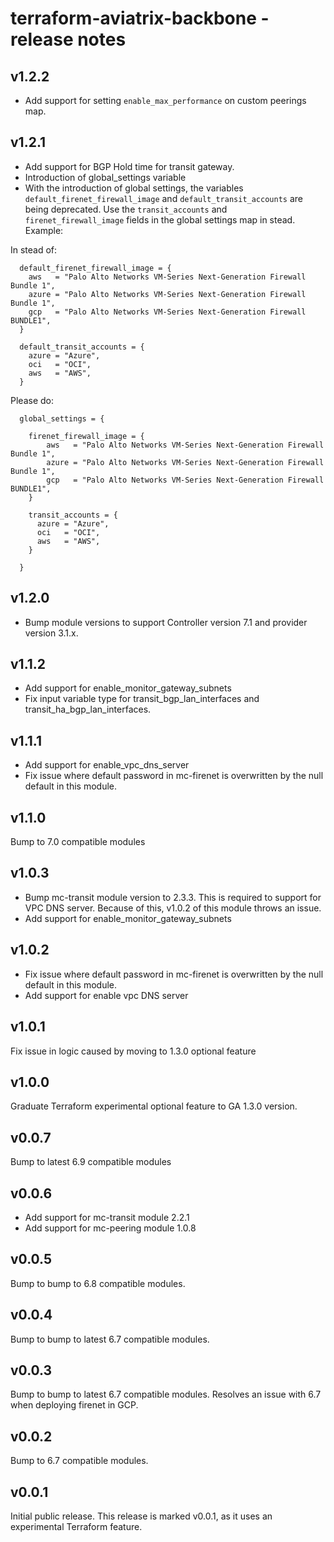 # terraform-aviatrix-backbone - release notes

## v1.2.2
- Add support for setting `enable_max_performance` on custom peerings map.

## v1.2.1
- Add support for BGP Hold time for transit gateway.
- Introduction of global_settings variable
- With the introduction of global settings, the variables `default_firenet_firewall_image` and `default_transit_accounts` are being deprecated. Use the `transit_accounts` and `firenet_firewall_image` fields in the global settings map in stead. Example:

In stead of:
```hcl
  default_firenet_firewall_image = {
    aws   = "Palo Alto Networks VM-Series Next-Generation Firewall Bundle 1",
    azure = "Palo Alto Networks VM-Series Next-Generation Firewall Bundle 1",
    gcp   = "Palo Alto Networks VM-Series Next-Generation Firewall BUNDLE1",
  }

  default_transit_accounts = {
    azure = "Azure",
    oci   = "OCI",
    aws   = "AWS",
  }
```

Please do:
```hcl
  global_settings = {

    firenet_firewall_image = {
        aws   = "Palo Alto Networks VM-Series Next-Generation Firewall Bundle 1",
        azure = "Palo Alto Networks VM-Series Next-Generation Firewall Bundle 1",
        gcp   = "Palo Alto Networks VM-Series Next-Generation Firewall BUNDLE1",
    }

    transit_accounts = {
      azure = "Azure",
      oci   = "OCI",
      aws   = "AWS",
    }
    
  }
```

## v1.2.0
- Bump module versions to support Controller version 7.1 and provider version 3.1.x.

## v1.1.2
- Add support for enable_monitor_gateway_subnets
- Fix input variable type for transit_bgp_lan_interfaces and transit_ha_bgp_lan_interfaces.

## v1.1.1
- Add support for enable_vpc_dns_server
- Fix issue where default password in mc-firenet is overwritten by the null default in this module.

## v1.1.0
Bump to 7.0 compatible modules

## v1.0.3
- Bump mc-transit module version to 2.3.3. This is required to support for VPC DNS server. Because of this, v1.0.2 of this module throws an issue.
- Add support for enable_monitor_gateway_subnets

## v1.0.2
- Fix issue where default password in mc-firenet is overwritten by the null default in this module.
- Add support for enable vpc DNS server

## v1.0.1
Fix issue in logic caused by moving to 1.3.0 optional feature

## v1.0.0
Graduate Terraform experimental optional feature to GA 1.3.0 version.

## v0.0.7
Bump to latest 6.9 compatible modules

## v0.0.6
- Add support for mc-transit module 2.2.1
- Add support for mc-peering module 1.0.8

## v0.0.5
Bump to bump to 6.8 compatible modules.

## v0.0.4
Bump to bump to latest 6.7 compatible modules.

## v0.0.3
Bump to bump to latest 6.7 compatible modules. Resolves an issue with 6.7 when deploying firenet in GCP.

## v0.0.2
Bump to 6.7 compatible modules.

## v0.0.1
Initial public release. This release is marked v0.0.1, as it uses an experimental Terraform feature.